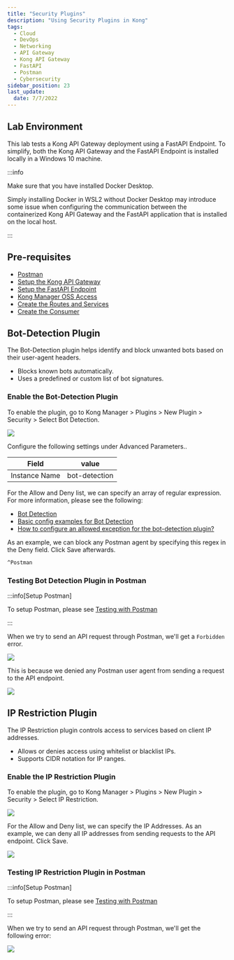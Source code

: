 ```yaml
---
title: "Security Plugins"
description: "Using Security Plugins in Kong"
tags: 
  - Cloud
  - DevOps
  - Networking 
  - API Gateway
  - Kong API Gateway
  - FastAPI 
  - Postman
  - Cybersecurity
sidebar_position: 23
last_update:
  date: 7/7/2022
---
```


## Lab Environment

This lab tests a Kong API Gateway deployment using a FastAPI Endpoint. To simplify, both the Kong API Gateway and the FastAPI Endpoint is installed locally in a Windows 10 machine.

:::info 

Make sure that you have installed Docker Desktop. 

Simply installing Docker in WSL2 without Docker Desktop may introduce some issue when configuring the communication between the containerized Kong API Gateway and the FastAPI application that is installed on the local host.

:::

## Pre-requisites 

- [Postman](https://www.postman.com/downloads/)
- [Setup the Kong API Gateway](/docs/006-Networking/060-Kong-API-Gateway/015-Containerized-Kong-and-Other-Apps.md)
- [Setup the FastAPI Endpoint](/docs/006-Networking/060-Kong-API-Gateway/016-Testing-wth-an-FastAPI-Endpoint.md#setup-the-api-endpoint)
- [Kong Manager OSS Access](/docs/006-Networking/060-Kong-API-Gateway/015-Containerized-Kong-and-Other-Apps.md)
- [Create the Routes and Services](/docs/006-Networking/060-Kong-API-Gateway/016-Testing-wth-an-FastAPI-Endpoint.md)
- [Create the Consumer](/docs/006-Networking/060-Kong-API-Gateway/017-Consumers-Plugins-Upstreams.md#create-the-kong-consumer)


## Bot-Detection Plugin

The Bot-Detection plugin helps identify and block unwanted bots based on their user-agent headers.  

- Blocks known bots automatically.  
- Uses a predefined or custom list of bot signatures.  

### Enable the Bot-Detection Plugin

To enable the plugin, go to Kong Manager > Plugins > New Plugin > Security > Select Bot Detection.

![](/img/docs/12042024-kong-gw-security-plugin-bot-detection.png)

Configure the following settings under Advanced Parameters.. 

| Field                           | value               |
|---------------------------------|---------------------|
| Instance Name                   | bot-detection       |

For the Allow and Deny list, we can specify an array of regular expression. For more information, please see the following:

- [Bot Detection](https://docs.konghq.com/hub/kong-inc/bot-detection/)
- [Basic config examples for Bot Detection](https://docs.konghq.com/hub/kong-inc/bot-detection/how-to/basic-example/)
- [How to configure an allowed exception for the bot-detection plugin?](https://github.com/Kong/kong/discussions/7745)

As an example, we can block any Postman agent by specifying this regex in the Deny field. Click Save afterwards.

```bash
^Postman 
```

### Testing Bot Detection Plugin in Postman 

:::info[Setup Postman]

To setup Postman, please see [Testing with Postman](/docs/006-Networking/060-Kong-API-Gateway/016-Testing-wth-an-FastAPI-Endpoint.md#testing-with-postman)

:::


When we try to send an API request through Postman, we'll get a `Forbidden` error.

![](/img/docs/12042024-kong-gw-security-plugin-bot-detection-working-in-postman-2.png)

This is because we denied any Postman user agent from sending a request to the API endpoint.

![](/img/docs/12042024-kong-gw-security-plugin-bot-detection-blocked-postman-agent.png)



## IP Restriction Plugin

The IP Restriction plugin controls access to services based on client IP addresses.  

- Allows or denies access using whitelist or blacklist IPs.  
- Supports CIDR notation for IP ranges.  

### Enable the IP Restriction Plugin

To enable the plugin, go to Kong Manager > Plugins > New Plugin > Security > Select IP Restriction.

![](/img/docs/12042024-kong-gw-security-plugin-bot-detection.png)

For the Allow and Deny list, we can specify the IP Addresses. As an example, we can deny all IP addresses from sending requests to the API endpoint. Click Save.

![](/img/docs/12042024-kong-gw-security-plugin-ip-restriction-deny-all.png)


### Testing IP Restriction Plugin in Postman 

:::info[Setup Postman]

To setup Postman, please see [Testing with Postman](/docs/006-Networking/060-Kong-API-Gateway/016-Testing-wth-an-FastAPI-Endpoint.md#testing-with-postman)

:::


When we try to send an API request through Postman, we'll get the following error:

![](/img/docs/12042024-kong-gw-security-plugin-ip-restriction-deny-all-working-in-postman.png)
